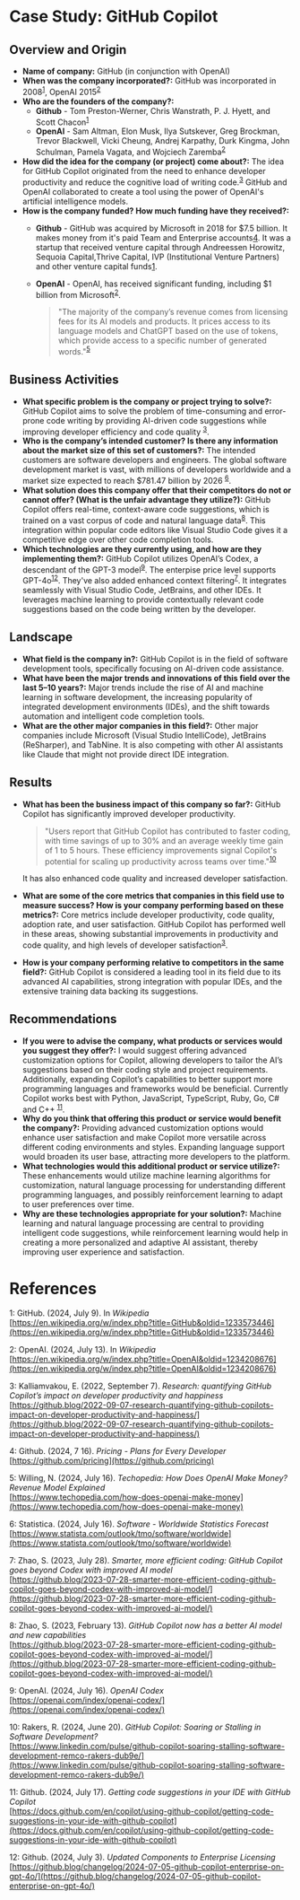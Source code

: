 # Case Study: GitHub Copilot

## Overview and Origin

* **Name of company:** GitHub (in conjunction with OpenAI)
* **When was the company incorporated?:** GitHub was incorporated in 2008<sup>[1](#wikipedia-github)</sup>, OpenAI 2015<sup>[2](#wikipedia-openai)</sup>
* **Who are the founders of the company?:**
    * **Github** - Tom Preston-Werner, Chris Wanstrath, P. J. Hyett, and Scott Chacon<sup>[1](#wikipedia-github)</sup>
    * **OpenAI** - Sam Altman, Elon Musk, Ilya Sutskever, Greg Brockman, Trevor Blackwell, Vicki Cheung, Andrej Karpathy, Durk Kingma, John Schulman, Pamela Vagata, and Wojciech Zaremba<sup>[2](#wikipedia-openai)</sup>
*	**How did the idea for the company (or project) come about?:** The idea for GitHub Copilot originated from the need to enhance developer productivity and reduce the cognitive load of writing code.<sup>[3](#github-copilot-research)</sup>  GitHub and OpenAI collaborated to create a tool using the power of OpenAI's artificial intelligence models.
* **How is the company funded? How much funding have they received?:**
    * **Github** - GitHub was acquired by Microsoft in 2018 for $7.5 billion.  It makes money from it's paid Team and Enterprise accounts[4](#github-pricing).  It was a startup that received venture capital through Andreessen Horowitz, Sequoia Capital,Thrive Capital, IVP (Institutional Venture Partners) and other venture capital funds[1](#wikipedia-github).
    * **OpenAI** - OpenAI, has received significant funding, including $1 billion from Microsoft<sup>[2](#wikipedia-openai)</sup>.

      >"The majority of the company’s revenue comes from licensing fees for its AI models and products. It prices access to its language models and ChatGPT based on the use of tokens, which provide access to a specific number of generated words."<sup>[5](#techo-openai-pricing)</sup>
    


## Business Activities

* **What specific problem is the company or project trying to solve?:** 
GitHub Copilot aims to solve the problem of time-consuming and error-prone code writing by providing AI-driven code suggestions while improving developer efficiency and code quality <sup>[3](#github-copilot-research)</sup>.
* **Who is the company’s intended customer? Is there any information about the market size of this set of customers?:** The intended customers are software developers and engineers. The global software development market is vast, with millions of developers worldwide and a market size expected to reach $781.47 billion by 2026 <sup>[6](#statistica-software-ww)</sup>.
* **What solution does this company offer that their competitors do not or cannot offer? (What is the unfair advantage they utilize?):** GitHub Copilot offers real-time, context-aware code suggestions, which is trained on a vast corpus of code and natural language data<sup>[8](#github-better-model)</sup>. This integration within popular code editors like Visual Studio Code gives it a competitive edge over other code completion tools.
* **Which technologies are they currently using, and how are they implementing them?:** GitHub Copilot utilizes OpenAI’s Codex, a descendant of the GPT-3 model<sup>[9](#openai-codex)</sup>.  The enterpise price level supports GPT-4o<sup>[12](#updated-components-enterprise)</sup>. They've also added enhanced context filtering<sup>[7](#github-goes-beyond-codex)</sup>. It integrates seamlessly with Visual Studio Code, JetBrains, and other IDEs.  It leverages machine learning to provide contextually relevant code suggestions based on the code being written by the developer.

## Landscape

* **What field is the company in?:** GitHub Copilot is in the field of software development tools, specifically focusing on AI-driven code assistance.
* **What have been the major trends and innovations of this field over the last 5–10 years?:** Major trends include the rise of AI and machine learning in software development, the increasing popularity of integrated development environments (IDEs), and the shift towards automation and intelligent code completion tools.
* **What are the other major companies in this field?:** Other major companies include Microsoft (Visual Studio IntelliCode), JetBrains (ReSharper), and TabNine.  It is also competing with other AI assistants like Claude that might not provide direct IDE integration.

## Results

* **What has been the business impact of this company so far?:** GitHub Copilot has significantly improved developer productivity.
  > "Users report that GitHub Copilot has contributed to faster coding, with time savings of up to 30% and an average weekly time gain of 1 to 5 hours. These efficiency improvements signal Copilot's potential for scaling up productivity across teams over time."<sup>[10](#copilot-soaring-or-stalling)</sup>

  It has also enhanced code quality and increased developer satisfaction.
* **What are some of the core metrics that companies in this field use to measure success? How is your company performing based on these metrics?:** Core metrics include developer productivity, code quality, adoption rate, and user satisfaction. GitHub Copilot has performed well in these areas, showing substantial improvements in productivity and code quality, and high levels of developer satisfaction<sup>[3](#github-copilot-research)</sup>. 
* **How is your company performing relative to competitors in the same field?:** GitHub Copilot is considered a leading tool in its field due to its advanced AI capabilities, strong integration with popular IDEs, and the extensive training data backing its suggestions.

## Recommendations

* **If you were to advise the company, what products or services would you suggest they offer?:** I would suggest offering advanced customization options for Copilot, allowing developers to tailor the AI’s suggestions based on their coding style and project requirements. Additionally, expanding Copilot’s capabilities to better support more programming languages and frameworks would be beneficial. Currently Copilot works best with Python, JavaScript, TypeScript, Ruby, Go, C# and C++ <sup>[11](#code-suggestions-in-ide)</sup>. 
* **Why do you think that offering this product or service would benefit the company?:** Providing advanced customization options would enhance user satisfaction and make Copilot more versatile across different coding environments and styles. Expanding language support would broaden its user base, attracting more developers to the platform.
* **What technologies would this additional product or service utilize?:** These enhancements would utilize machine learning algorithms for customization, natural language processing for understanding different programming languages, and possibly reinforcement learning to adapt to user preferences over time.
* **Why are these technologies appropriate for your solution?:** Machine learning and natural language processing are central to providing intelligent code suggestions, while reinforcement learning would help in creating a more personalized and adaptive AI assistant, thereby improving user experience and satisfaction.

# References
<a name="wikipedia-github">1</a>: GitHub. (2024, July 9). In *Wikipedia*<br /> [https://en.wikipedia.org/w/index.php?title=GitHub&oldid=1233573446](https://en.wikipedia.org/w/index.php?title=GitHub&oldid=1233573446)

<a name="wikipedia-openai">2</a>: OpenAI. (2024, July 13). In *Wikipedia*<br />
[https://en.wikipedia.org/w/index.php?title=OpenAI&oldid=1234208676](https://en.wikipedia.org/w/index.php?title=OpenAI&oldid=1234208676)

<a name="github-copilot-research">3</a>: Kalliamvakou, E. (2022, September 7). *Research: quantifying GitHub Copilot’s impact on developer productivity and happiness*<br />
[https://github.blog/2022-09-07-research-quantifying-github-copilots-impact-on-developer-productivity-and-happiness/](https://github.blog/2022-09-07-research-quantifying-github-copilots-impact-on-developer-productivity-and-happiness/)

<a name="github-pricing">4</a>: Github. (2024, 7 16). *Pricing - Plans for Every Developer*<br />
[https://github.com/pricing](https://github.com/pricing)

<a name="techo-openai-pricing">5</a>: Willing, N. (2024, July 16). *Techopedia: How Does OpenAI Make Money? Revenue Model Explained*<br />
[https://www.techopedia.com/how-does-openai-make-money](https://www.techopedia.com/how-does-openai-make-money)

<a name="statistica-software-ww">6</a>: Statistica. (2024, July 16). *Software - Worldwide Statistics Forecast*<br />
[https://www.statista.com/outlook/tmo/software/worldwide](https://www.statista.com/outlook/tmo/software/worldwide)

<a name="github-goes-beyond-codex">7</a>: Zhao, S. (2023, July 28). *Smarter, more efficient coding: GitHub Copilot goes beyond Codex with improved AI model*<br />
[https://github.blog/2023-07-28-smarter-more-efficient-coding-github-copilot-goes-beyond-codex-with-improved-ai-model/](https://github.blog/2023-07-28-smarter-more-efficient-coding-github-copilot-goes-beyond-codex-with-improved-ai-model/)

<a name="github-better-model">8</a>: Zhao, S. (2023, February 13). *GitHub Copilot now has a better AI model and new capabilities*<br />
[https://github.blog/2023-07-28-smarter-more-efficient-coding-github-copilot-goes-beyond-codex-with-improved-ai-model/](https://github.blog/2023-07-28-smarter-more-efficient-coding-github-copilot-goes-beyond-codex-with-improved-ai-model/)

<a name="openai-codex">9</a>: OpenAI. (2024, July 16). *OpenAI Codex*<br />
[https://openai.com/index/openai-codex/](https://openai.com/index/openai-codex/)

<a name="copilot-soaring-or-stalling">10</a>: Rakers, R. (2024, June 20). *GitHub Copilot: Soaring or Stalling in Software Development?*<br />
[https://www.linkedin.com/pulse/github-copilot-soaring-stalling-software-development-remco-rakers-dub9e/](https://www.linkedin.com/pulse/github-copilot-soaring-stalling-software-development-remco-rakers-dub9e/)

<a name="code-suggestions-in-ide">11</a>: Github. (2024, July 17). *Getting code suggestions in your IDE with GitHub Copilot*<br />
[https://docs.github.com/en/copilot/using-github-copilot/getting-code-suggestions-in-your-ide-with-github-copilot](https://docs.github.com/en/copilot/using-github-copilot/getting-code-suggestions-in-your-ide-with-github-copilot)

<a name="updated-components-enterprise">12</a>: Github. (2024, July 3). *Updated Components to Enterprise Licensing*<br />
[https://github.blog/changelog/2024-07-05-github-copilot-enterprise-on-gpt-4o/](https://github.blog/changelog/2024-07-05-github-copilot-enterprise-on-gpt-4o/)